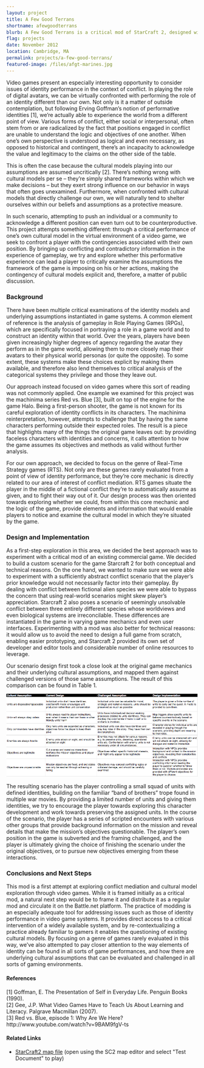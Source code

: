 ```yaml
---
layout: project
title: A Few Good Terrans
shortname: afewgoodterrans
blurb: A Few Good Terrans is a critical mod of StarCraft 2, designed with the intention of questioning some of the underlying assumptions in the game.
flag: projects
date: November 2012
location: Cambridge, MA
permalink: projects/a-few-good-terrans/
featured-image: /files/afgt-marines.jpg
---
```

Video games present an especially interesting opportunity to consider issues of identity performance in the context of conflict. In playing the role of digital avatars, we can be virtually confronted with performing the role of an identity different than our own. Not only is it a matter of outside contemplation, but following Erving Goffman’s notion of performative identities [1], we’re actually able to experience the world from a different point of view. Various forms of conflict, either social or interpersonal, often stem from or are radicalized by the fact that positions engaged in conflict are unable to understand the logic and objectives of one another. When one’s own perspective is understood as logical and even necessary, as opposed to historical and contingent, there’s an incapacity to acknowledge the value and legitimacy to the claims on the other side of the table.

This is often the case because the cultural models playing into our assumptions are assumed uncritically [2]. There’s nothing wrong with cultural models per se – they’re simply shared frameworks within which we make decisions – but they exert strong influence on our behavior in ways that often goes unexamined. Furthermore, when confronted with cultural models that directly challenge our own, we will naturally tend to shelter ourselves within our beliefs and assumptions as a protective measure.

In such scenario, attempting to push an individual or a community to acknowledge a different position can even turn out to be counterproductive. This project attempts something different: through a critical performance of one’s own cultural model in the virtual environment of a video game, we seek to confront a player with the contingencies associated with their own position. By bringing up conflicting and contradictory information in the experience of gameplay, we try and explore whether this performative experience can lead a player to critically examine the assumptions the framework of the game is imposing on his or her actions, making the contingency of cultural models explicit and, therefore, a matter of public discussion.

<h3>Background</h3>

There have been multiple critical examinations of the identity models and underlying assumptions instantiated in game systems. A common element of reference is the analysis of gameplay in Role Playing Games (RPGs), which are specifically focused in portraying a role in a game world and to construct an identity within that world. Over the years, players have been given increasingly higher degrees of agency regarding the avatar they perform as in the game world, allowing them to more closely map their avatars to their physical world personas (or quite the opposite). To some extent, these systems make these choices explicit by making them available, and therefore also lend themselves to critical analysis of the categorical systems they privilege and those they leave out.

Our approach instead focused on video games where this sort of reading was not commonly applied. One example we examined for this project was the machinima series Red vs. Blue [3], built on top of the engine for the game Halo. Being a first-person shooter, the game is not known for its careful exploration of identity conflicts in its characters. The machinima reinterpretation, however, attempts to challenge that by having the same characters performing outside their expected roles. The result is a piece that highlights many of the things the original game leaves out: by providing faceless characters with identities and concerns, it calls attention to how the game assumes its objectives and methods as valid without further analysis.

For our own approach, we decided to focus on the genre of Real-Time Strategy games (RTS). Not only are these games rarely evaluated from a point of view of identity performance, but they’re core mechanic is directly related to our area of interest of conflict mediation. RTS games situate the player in the middle of a fictional conflict they’re to automatically assume as given, and to fight their way out of it. Our design process was then oriented towards exploring whether we could, from within this core mechanic and the logic of the game, provide elements and information that would enable players to notice and examine the cultural model in which they’re situated by the game.

<h3>Design and Implementation</h3>

As a first-step exploration in this area, we decided the best approach was to experiment with a critical mod of an existing commercial game. We decided to build a custom scenario for the game Starcraft 2 for both conceptual and technical reasons. On the one hand, we wanted to make sure we were able to experiment with a sufficiently abstract conflict scenario that the player’s prior knowledge would not necessarily factor into their gameplay. By dealing with conflict between fictional alien species we were able to bypass the concern that using real-world scenarios might skew player’s appreciation. Starcraft 2 also poses a scenario of seemingly unsolvable conflict between three entirely different species whose worldviews and even biological systems are irreconcilable. These differences are instantiated in the game in varying game mechanics and even user interfaces. Experimenting with a mod was also better for technical reasons: it would allow us to avoid the need to design a full game from scratch, enabling easier prototyping, and Starcraft 2 provided its own set of developer and editor tools and considerable number of online resources to leverage.

Our scenario design first took a close look at the original game mechanics and their underlying cultural assumptions, and mapped them against challenged versions of those same assumptions. The result of this comparison can be found in Table 1.

<img src="/files/afgt-table.png">

The resulting scenario has the player controlling a small squad of units with defined identities, building on the familiar “band of brothers” trope found in multiple war movies. By providing a limited number of units and giving them identities, we try to encourage the player towards exploring this character development and work towards preserving the assigned units. In the course of the scenario, the player has a series of scripted encounters with various other groups that provide background information on the mission and reveal details that make the mission’s objectives questionable. The player’s own position in the game is subverted and the framing challenged, and the player is ultimately giving the choice of finishing the scenario under the original objectives, or to pursue new objectives emerging from these interactions.

<h3>Conclusions and Next Steps</h3>

This mod is a first attempt at exploring conflict mediation and cultural model exploration through video games. While it is framed initially as a critical mod, a natural next step would be to frame it and distribute it as a regular mod and circulate it on the Battle.net platform.
The practice of modding is an especially adequate tool for addressing issues such as those of identity performance in video game systems. It provides direct access to a critical intervention of a widely available system, and by re-contextualizing a practice already familiar to gamers it enables the questioning of existing cultural models. By focusing on a genre of games rarely evaluated in this way, we’ve also attempted to pay closer attention to the way elements of identity can be found in all sorts of game performances, and how there are underlying cultural assumptions that can be evaluated and challenged in all sorts of gaming environments.

<h4>References</h4>
<p>[1] Goffman, E. The Presentation of Self in Everyday Life. Penguin Books (1990).<br />
[2] Gee, J.P. What Video Games Have to Teach Us About Learning and Literacy. Palgrave Macmillan (2007).<br />
[3] Red vs. Blue, episode 1: Why Are We Here? http://www.youtube.com/watch?v=9BAM9fgV-ts</p>

<h4>Related Links</h4>
<ul>
	<li><a href="/files/AFGT.sc2map">StarCraft2 map file</a> (open using the SC2 map editor and select "Test Document" to play)</li>
</ul>